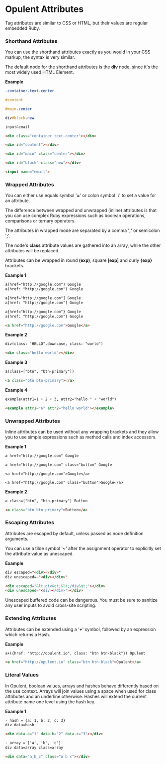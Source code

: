 # Opulent Attributes
Tag attributes are similar to CSS or HTML, but their values are regular embedded Ruby.

### Shorthand Attributes
You can use the shorthand attributes exactly as you would in your CSS markup, the syntax is very similar.

The default node for the shorthand attributes is the __div__ node, since it's the most widely used HTML Element.

__Example__
```scss
.container.text-center

#content

#main.center

div#block.new

input&email
```

```html
<div class="container text-center"></div>

<div id="content"></div>

<div id="main" class="center"></div>

<div id="block" class="new"></div>

<input name="email">
```


### Wrapped Attributes
You can either use equals symbol '__=__' or colon symbol '__:__' to set a value for an attribute.

The difference between wrapped and unwrapped (inline) attributes is that you can use complex Ruby expressions such as boolean operations, comparisons or ternary operators.

The attributes in wrapped mode are separated by a comma '__,__' or semicolon '__;__'.

The node's __class__ attribute values are gathered into an array, while the other attributes will be replaced.

Attributes can be wrapped in round __(exp)__, square __[exp]__ and curly __{exp}__ brackets.

__Example 1__
```html
a(href="http://google.com") Google
a(href: "http://google.com") Google

a[href="http://google.com"] Google
a[href: "http://google.com"] Google

a{href="http://google.com"} Google
a{href: "http://google.com"} Google
```

```html
<a href="http://google.com">Google</a>
```

__Example 2__

```html
div(class: "HELLO".downcase, class: "world")
```

```html
<div class="hello world"></div>
```

__Example 3__
```html
a(class=["btn", "btn-primary"])
```

```html
<a class="btn btn-primary"></a>
```

__Example 4__
```html
example(attr1=1 + 2 + 3, attr2="hello " + "world")
```

```html
<example attr1="6" attr2="hello world"></example>
```

### Unwrapped Attributes
Inline attributes can be used without any wrapping brackets and they allow you to use simple expressions such as method calls and index accessors.

__Example 1__
```html
a href="http://google.com" Google

a href="http://google.com" class="button" Google
```

```
<a href="http://google.com">Google</a>

<a href="http://google.com" class="button">Google</a>
```

__Example 2__
```html
a class=["btn", "btn-primary"] Button
```

```html
<a class="btn btn-primary">Button</a>
```

### Escaping Attributes
Attributes are escaped by default, unless passed as node definition arguments.

You can use a tilde symbol '__~__' after the assignment operator to explicitly set the attribute value as unescaped.

__Example__
```html
div escaped="<div></div>"
div unescaped=~"<div></div>"
```

```html
<div escaped="&lt;div&gt;&lt;/div&gt;"></div>
<div unescaped="<div></div>"></div>
```

Unescaped buffered code can be dangerous. You must be sure to sanitize any user inputs to avoid cross-site scripting.

### Extending Attributes
Attributes can be extended using a '__+__' symbol, followed by an expression which returns a Hash.

__Example__
```html
a+({href: "http://opulent.io", class: "btn btn-black"}) Opulent
```
```html
<a href="http://opulent.io" class="btn btn-black">Opulent</a>
```


### Literal Values
In Opulent, boolean values, arrays and hashes behave differently based on the use context. Arrays will join values using a space when used for class attributes and an underline otherwise. Hashes will extend the current attribute name one level using the hash key.

__Example 1__
```html
- hash = {a: 1, b: 2, c: 3}
div data=hash
```

```html
<div data-a="1" data-b="2" data-c="3"></div>
```

```html
- array = ['a', 'b', 'c']
div data=array class=array
```
```html
<div data="a_b_c" class="a b c"></div>
```
